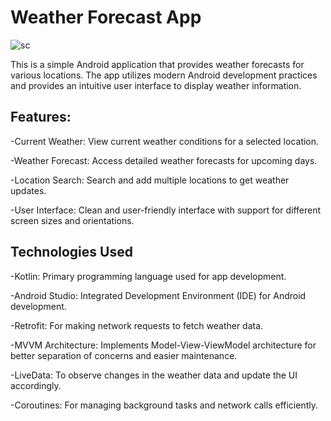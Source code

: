 # Weather Forecast App

![sc](https://github.com/gson0824/Weather-Forecast/assets/128443982/e11c6826-458a-4a03-9dbd-f27b0731603f)


This is a simple Android application that provides weather forecasts for various locations. The app utilizes modern Android development practices and provides an intuitive user interface to display weather information.

## Features:

-Current Weather: View current weather conditions for a selected location.

-Weather Forecast: Access detailed weather forecasts for upcoming days.

-Location Search: Search and add multiple locations to get weather updates.

-User Interface: Clean and user-friendly interface with support for different screen sizes and orientations.

## Technologies Used

-Kotlin: Primary programming language used for app development.

-Android Studio: Integrated Development Environment (IDE) for Android development.

-Retrofit: For making network requests to fetch weather data.

-MVVM Architecture: Implements Model-View-ViewModel architecture for better separation of concerns and easier maintenance.

-LiveData: To observe changes in the weather data and update the UI accordingly.

-Coroutines: For managing background tasks and network calls efficiently.
